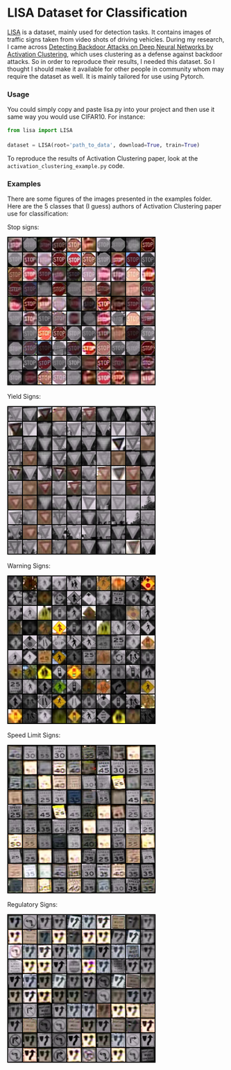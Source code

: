 # LISA Dataset for Classification

[LISA](http://cvrr.ucsd.edu/LISA/lisa-traffic-sign-dataset.html) is a dataset, mainly used for detection tasks.
It contains images of traffic signs taken from video shots of driving vehicles.
During my research, I came across [Detecting Backdoor Attacks on Deep Neural Networks by Activation Clustering](https://arxiv.org/pdf/1811.03728.pdf), 
which uses clustering as a defense against backdoor attacks. 
So in order to reproduce their results, I needed this dataset.
So I thought I should make it available for other people in community whom may require the dataset as well. 
It is mainly tailored for use using Pytorch. 


### Usage
You could simply copy and paste lisa.py into your project and then use it same way you would use CIFAR10. For instance:

```python
from lisa import LISA

dataset = LISA(root='path_to_data', download=True, train=True)

```

To reproduce the results of Activation Clustering paper, look at the `activation_clustering_example.py` code. 

### Examples 
There are some figures of the images presented in the examples folder. 
Here are the 5 classes that (I guess) authors of Activation Clustering paper use for classification:

Stop signs:

![Stop Signs](/examples/png/stop.png)

Yield Signs:

![Yield Signs](/examples/png/yield.png)

Warning Signs:

![Warning Signs](/examples/png/warning.png)

Speed Limit Signs:

![Speed Limit Signs](/examples/png/speed.png)

Regulatory Signs:

![Regulatory Signs](/examples/png/regulatory.png)